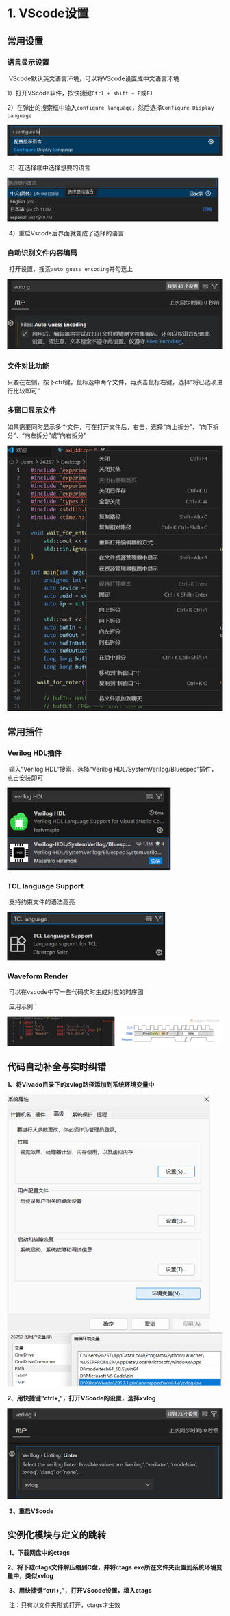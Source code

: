 # 1. VScode设置

## 常用设置

### 语言显示设置

​	VScode默认英文语言环境，可以将VScode设置成中文语言环境

​	1）打开VScode软件，按快捷键`Ctrl + shift + P`或`F1`

​	2）在弹出的搜索框中输入`configure language`，然后选择`Configure Display Language`

<img src="fig1/configure language.png" style="zoom:67%;" />

​	3）在选择框中选择想要的语言

<img src="fig1/configure language1.png" style="zoom:67%;" />

​	4）重启Vscode后界面就变成了选择的语言



### 自动识别文件内容编码

​	打开设置，搜索`auto guess encoding`并勾选上

<img src="fig1/auto guess encoding.png" style="zoom:80%;" />



### 文件对比功能

​	只要在左侧，按下ctrl键，鼠标选中两个文件，再点击鼠标右键，选择“将已选项进行比较即可”



### 多窗口显示文件

​	如果需要同时显示多个文件，可在打开文件后，右击，选择“向上拆分”、“向下拆分”、“向左拆分”或“向右拆分”

<img src="fig1/多窗口显示文件.png" style="zoom:80%;" />



## 常用插件

### Verilog HDL插件

​	输入“Verilog HDL”搜索，选择“Verilog HDL/SystemVerilog/Bluespec”插件，点击安装即可

<img src="fig1/Verilog插件.png" style="zoom:80%;" />



### TCL language Support

​	支持约束文件的语法高亮

<img src="fig1/TCL插件.png" style="zoom:80%;" />



### Waveform Render

​	可以在vscode中写一些代码实时生成对应的时序图

​	应用示例：

<img src="fig1/waveformrender.png" style="zoom: 67%;" />



## 代码自动补全与实时纠错

​	**1、将Vivado目录下的xvlog路径添加到系统环境变量中**

<img src="fig1/系统环境.png" style="zoom: 80%;" />

<img src="fig1/编辑环境变量.png" style="zoom:80%;" />

​	**2、用快捷键“ctrl+,”，打开VScode的设置，选择xvlog**

<img src="fig1/Verilog linker.png" style="zoom:80%;" />

​	**3、重启VScode**



## 实例化模块与定义的跳转

​	**1、下载网盘中的ctags**

​	**2、将下载ctags文件解压缩到C盘，并将ctags.exe所在文件夹设置到系统环境变量中，类似xvlog**

​	**3、用快捷键“ctrl+,”，打开VScode设置，填入ctags**

​	注：只有以文件夹形式打开，ctags才生效

